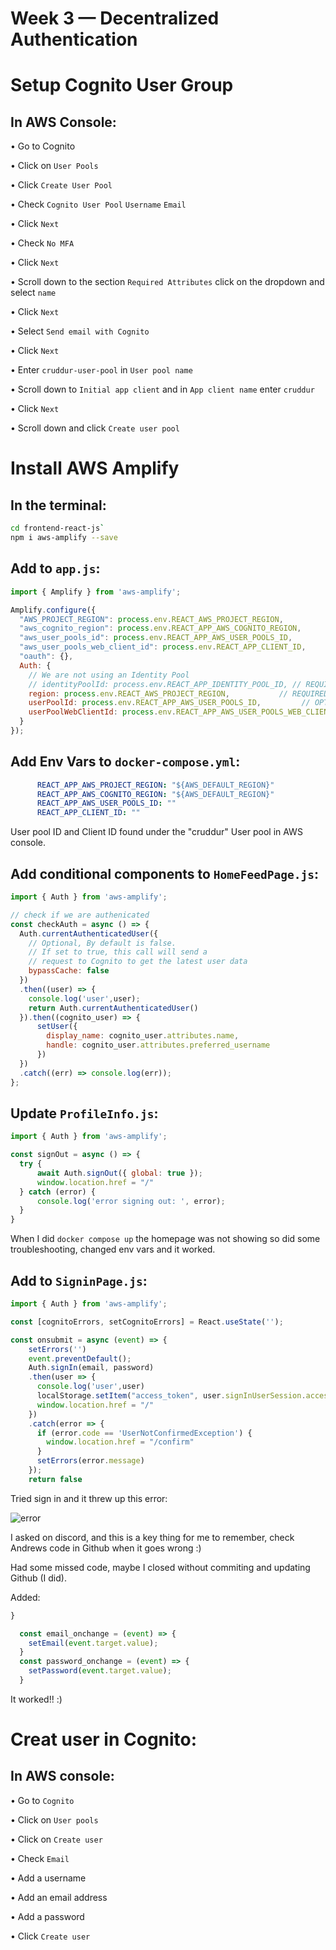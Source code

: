 # Week 3 — Decentralized Authentication

# Setup Cognito User Group

## In AWS Console:

• Go to Cognito

• Click on `User Pools`

• Click `Create User Pool`

• Check `Cognito User Pool` `Username` `Email`

• Click `Next`

• Check `No MFA`

• Click `Next`

• Scroll down to the section `Required Attributes` click on the dropdown and select `name`

• Click `Next`

• Select `Send email with Cognito` 

• Click `Next`

• Enter `cruddur-user-pool` in `User pool name`

• Scroll down to `Initial app client` and in `App client name` enter `cruddur`

• Click `Next`

• Scroll down and click `Create user pool`

# Install AWS Amplify

## In the terminal:

```bash
cd frontend-react-js`
npm i aws-amplify --save
```

## Add to `app.js`:

```javascript
import { Amplify } from 'aws-amplify';

Amplify.configure({
  "AWS_PROJECT_REGION": process.env.REACT_AWS_PROJECT_REGION,
  "aws_cognito_region": process.env.REACT_APP_AWS_COGNITO_REGION,
  "aws_user_pools_id": process.env.REACT_APP_AWS_USER_POOLS_ID,
  "aws_user_pools_web_client_id": process.env.REACT_APP_CLIENT_ID,
  "oauth": {},
  Auth: {
    // We are not using an Identity Pool
    // identityPoolId: process.env.REACT_APP_IDENTITY_POOL_ID, // REQUIRED - Amazon Cognito Identity Pool ID
    region: process.env.REACT_AWS_PROJECT_REGION,           // REQUIRED - Amazon Cognito Region
    userPoolId: process.env.REACT_APP_AWS_USER_POOLS_ID,         // OPTIONAL - Amazon Cognito User Pool ID
    userPoolWebClientId: process.env.REACT_APP_AWS_USER_POOLS_WEB_CLIENT_ID,   // OPTIONAL - Amazon Cognito Web Client ID (26-char alphanumeric string)
  }
});
```

## Add Env Vars to `docker-compose.yml`:

```yaml
      REACT_APP_AWS_PROJECT_REGION: "${AWS_DEFAULT_REGION}"
      REACT_APP_AWS_COGNITO_REGION: "${AWS_DEFAULT_REGION}"
      REACT_APP_AWS_USER_POOLS_ID: ""
      REACT_APP_CLIENT_ID: ""
```
User pool ID and Client ID found under the "cruddur" User pool in AWS console.

## Add conditional components to `HomeFeedPage.js`:

```javascript
import { Auth } from 'aws-amplify';

// check if we are authenicated
const checkAuth = async () => {
  Auth.currentAuthenticatedUser({
    // Optional, By default is false. 
    // If set to true, this call will send a 
    // request to Cognito to get the latest user data
    bypassCache: false 
  })
  .then((user) => {
    console.log('user',user);
    return Auth.currentAuthenticatedUser()
  }).then((cognito_user) => {
      setUser({
        display_name: cognito_user.attributes.name,
        handle: cognito_user.attributes.preferred_username
      })
  })
  .catch((err) => console.log(err));
};
```

## Update `ProfileInfo.js`:

```javascript
import { Auth } from 'aws-amplify';

const signOut = async () => {
  try {
      await Auth.signOut({ global: true });
      window.location.href = "/"
  } catch (error) {
      console.log('error signing out: ', error);
  }
}
```

When I did `docker compose up` the homepage was not showing so did some troubleshooting, changed env vars and it worked.

## Add to `SigninPage.js`:

```javascript
import { Auth } from 'aws-amplify';

const [cognitoErrors, setCognitoErrors] = React.useState('');

const onsubmit = async (event) => {
    setErrors('')
    event.preventDefault();
    Auth.signIn(email, password)
    .then(user => {
      console.log('user',user)
      localStorage.setItem("access_token", user.signInUserSession.accessToken.jwtToken)
      window.location.href = "/"
    })
    .catch(error => { 
      if (error.code == 'UserNotConfirmedException') {
        window.location.href = "/confirm"
      }
      setErrors(error.message)
    });
    return false
```

Tried sign in and it threw up this error:

![error](assets/error.png)

I asked on discord, and this is a key thing for me to remember, check Andrews code in Github when it goes wrong :)

Had some missed code, maybe I closed without commiting and updating Github (I did).

Added:

```javascript
}

  const email_onchange = (event) => {
    setEmail(event.target.value);
  }
  const password_onchange = (event) => {
    setPassword(event.target.value);
  }
```

It worked!! :)

# Creat user in Cognito:

## In AWS console:

• Go to `Cognito`

• Click on `User pools`

• Click on `Create user`

• Check `Email`

• Add a username

• Add an email address

• Add a password

• Click `Create user`


